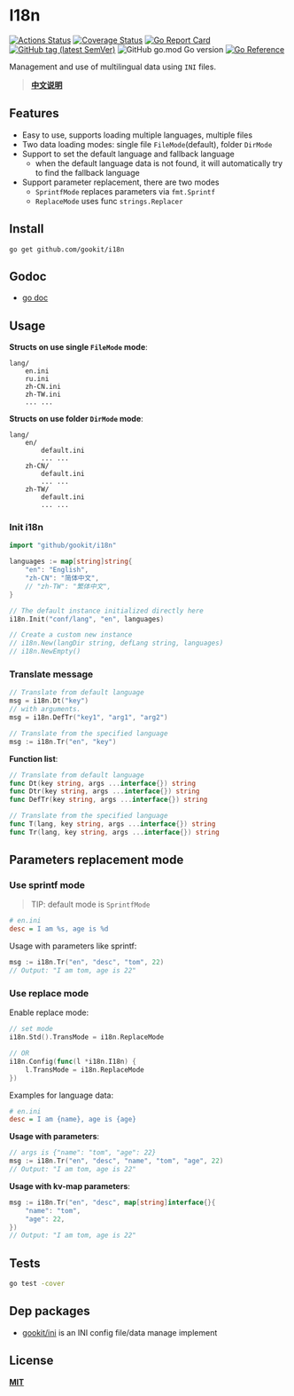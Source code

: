 # I18n

[![Actions Status](https://github.com/gookit/i18n/workflows/Unit-Tests/badge.svg)](https://github.com/gookit/i18n/actions)
[![Coverage Status](https://coveralls.io/repos/github/gookit/i18n/badge.svg?branch=master)](https://coveralls.io/github/gookit/i18n?branch=master)
[![Go Report Card](https://goreportcard.com/badge/github.com/gookit/i18n)](https://goreportcard.com/report/github.com/gookit/i18n)
[![GitHub tag (latest SemVer)](https://img.shields.io/github/tag/gookit/i18n)](https://github.com/gookit/i18n)
![GitHub go.mod Go version](https://img.shields.io/github/go-mod/go-version/gookit/i18n?style=flat-square)
[![Go Reference](https://pkg.go.dev/badge/github.com/gookit/i18n.svg)](https://pkg.go.dev/github.com/gookit/i18n)

Management and use of multilingual data using `INI` files.

> **[中文说明](README.zh-CN.md)**

## Features

- Easy to use, supports loading multiple languages, multiple files
- Two data loading modes: single file `FileMode`(default), folder `DirMode`
- Support to set the default language and fallback language
  - when the default language data is not found, it will automatically try to find the fallback language
- Support parameter replacement, there are two modes
  - `SprintfMode` replaces parameters via `fmt.Sprintf`
  - `ReplaceMode` uses func `strings.Replacer`

## Install

```shell
go get github.com/gookit/i18n
```

## Godoc

- [go doc](https://pkg.go.dev/github.com/gookit/i18n)

## Usage

**Structs on use single `FileMode` mode**:

```text
lang/
    en.ini
    ru.ini
    zh-CN.ini
    zh-TW.ini
    ... ...
```

**Structs on use folder `DirMode` mode**:

```text
lang/
    en/
        default.ini
        ... ...
    zh-CN/
        default.ini
        ... ...
    zh-TW/
        default.ini
        ... ...
```

### Init i18n

```go
import "github/gookit/i18n"

languages := map[string]string{
    "en": "English",
    "zh-CN": "简体中文",
    // "zh-TW": "繁体中文",
}

// The default instance initialized directly here
i18n.Init("conf/lang", "en", languages)

// Create a custom new instance
// i18n.New(langDir string, defLang string, languages)
// i18n.NewEmpty()
```

### Translate message

```go
// Translate from default language
msg = i18n.Dt("key")
// with arguments. 
msg = i18n.DefTr("key1", "arg1", "arg2")

// Translate from the specified language
msg := i18n.Tr("en", "key")
```

**Function list**:

```go
// Translate from default language
func Dt(key string, args ...interface{}) string
func Dtr(key string, args ...interface{}) string
func DefTr(key string, args ...interface{}) string

// Translate from the specified language
func T(lang, key string, args ...interface{}) string
func Tr(lang, key string, args ...interface{}) string
```

## Parameters replacement mode

### Use sprintf mode

> TIP: default mode is `SprintfMode`

```ini
# en.ini
desc = I am %s, age is %d
```

Usage with parameters like sprintf:

```go
msg := i18n.Tr("en", "desc", "tom", 22)
// Output: "I am tom, age is 22"
```

### Use replace mode

Enable replace mode:

```go
// set mode
i18n.Std().TransMode = i18n.ReplaceMode

// OR
i18n.Config(func(l *i18n.I18n) {
    l.TransMode = i18n.ReplaceMode
})
```

Examples for language data:

```ini
# en.ini
desc = I am {name}, age is {age}
```

**Usage with parameters**:

```go
// args is {"name": "tom", "age": 22}
msg := i18n.Tr("en", "desc", "name", "tom", "age", 22)
// Output: "I am tom, age is 22"
```

**Usage with kv-map parameters**:

```go
msg := i18n.Tr("en", "desc", map[string]interface{}{
    "name": "tom",
    "age": 22,
})
// Output: "I am tom, age is 22"
```

## Tests

```bash
go test -cover
```

## Dep packages

- [gookit/ini](https://github.com/gookit/ini) is an INI config file/data manage implement

## License

**[MIT](LICENSE)**

